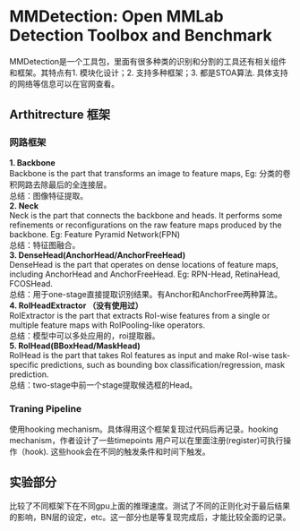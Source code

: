 # MMDetection: Open MMLab Detection Toolbox and Benchmark

MMDetection是一个工具包，里面有很多种类的识别和分割的工具还有相关组件和框架。其特点有1. 模块化设计；2. 支持多种框架；3. 都是STOA算法. 具体支持的网络等信息可以在官网查看。

## Arthitrecture 框架
### 网路框架
__1. Backbone__   
   Backbone is the part that transforms an image to feature maps, Eg: 分类的卷积网路去除最后的全连接层。  
   总结：图像特征提取。  
__2. Neck__  
   Neck is the part that connects the backbone and heads. It performs some refinements or reconfigurations on the raw feature maps produced by the backbone. Eg: Feature Pyramid Network(FPN)  
   总结：特征图融合。   
__3. DenseHead(AnchorHead/AnchorFreeHead)__  
    DenseHead is the part that operates on dense locations of feature maps, including AnchorHead and AnchorFreeHead. Eg: RPN-Head, RetinaHead, FCOSHead.  
    总结：用于one-stage直接提取识别结果。有Anchor和AnchorFree两种算法。  
__4. RoIHeadExtractor （没有使用过）__  
   RoIExtractor is the part that extracts RoI-wise features from a single or multiple feature maps with RoIPooling-like operators.  
   总结：模型中可以多处应用的，roi提取器。  
__5. RoIHead(BBoxHead/MaskHead)__  
   RoIHead is the part that takes RoI features as input and make RoI-wise task-specific predictions, such as bounding box classification/regression, mask prediction.  
   总结：two-stage中前一个stage提取候选框的Head。


### Traning Pipeline
   使用hooking mechanism。具体得用这个框架复现过代码后再记录。hooking mechanism，作者设计了一些timepoints 用户可以在里面注册(register)可执行操作（hook). 这些hook会在不同的触发条件和时间下触发。

## 实验部分
比较了不同框架下在不同gpu上面的推理速度。测试了不同的正则化对于最后结果的影响，BN层的设定，etc。这一部分也是等复现完成后，才能比较全面的记录。